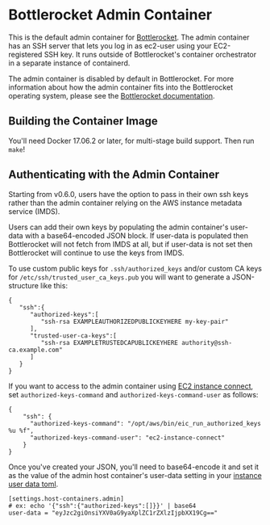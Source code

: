 # Bottlerocket Admin Container

This is the default admin container for [Bottlerocket](https://github.com/bottlerocket-os/bottlerocket).
The admin container has an SSH server that lets you log in as ec2-user using your EC2-registered SSH key.
It runs outside of Bottlerocket's container orchestrator in a separate instance of containerd.

The admin container is disabled by default in Bottlerocket.
For more information about how the admin container fits into the Bottlerocket operating system, please see the [Bottlerocket documentation](https://github.com/bottlerocket-os/bottlerocket/blob/develop/README.md#admin-container).

## Building the Container Image

You'll need Docker 17.06.2 or later, for multi-stage build support.
Then run `make`!

## Authenticating with the Admin Container

Starting from v0.6.0, users have the option to pass in their own ssh keys rather than the admin container relying on the AWS instance metadata service (IMDS).

Users can add their own keys by populating the admin container's user-data with a base64-encoded JSON block.
If user-data is populated then Bottlerocket will not fetch from IMDS at all, but if user-data is not set then Bottlerocket will continue to use the keys from IMDS.

To use custom public keys for `.ssh/authorized_keys` and/or custom CA keys for `/etc/ssh/trusted_user_ca_keys.pub` you will want to generate a JSON-structure like this:

```
{
   "ssh":{
      "authorized-keys":[
         "ssh-rsa EXAMPLEAUTHORIZEDPUBLICKEYHERE my-key-pair"
      ],
      "trusted-user-ca-keys":[
         "ssh-rsa EXAMPLETRUSTEDCAPUBLICKEYHERE authority@ssh-ca.example.com"
      ]
   }
}
```

If you want to access to the admin container using [EC2 instance connect](https://docs.aws.amazon.com/AWSEC2/latest/UserGuide/Connect-using-EC2-Instance-Connect.html), set `authorized-keys-command` and `authorized-keys-command-user` as follows:
```
{
    "ssh": {
      "authorized-keys-command": "/opt/aws/bin/eic_run_authorized_keys %u %f",
      "authorized-keys-command-user": "ec2-instance-connect"
    }
}
```

Once you've created your JSON, you'll need to base64-encode it and set it as the value of the admin host container's user-data setting in your [instance user data toml](https://github.com/bottlerocket-os/bottlerocket#using-user-data).

```
[settings.host-containers.admin]
# ex: echo '{"ssh":{"authorized-keys":[]}}' | base64
user-data = "eyJzc2giOnsiYXV0aG9yaXplZC1rZXlzIjpbXX19Cg=="
```
